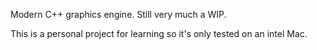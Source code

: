 Modern C++ graphics engine. Still very much a WIP.

This is a personal project for learning so it's only tested on an intel Mac.
